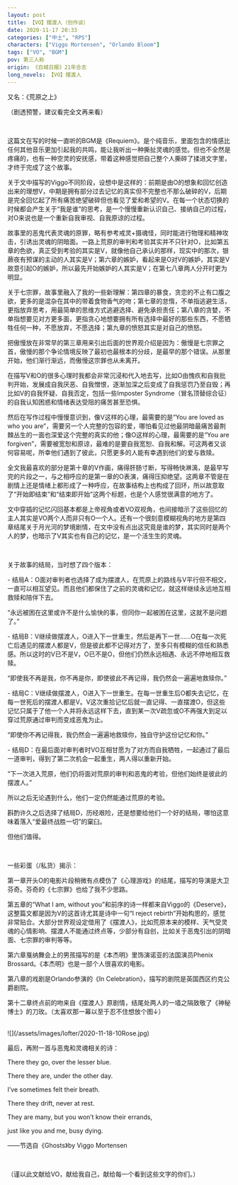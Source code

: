 ```yaml
---
layout: post
title: 【VO】摆渡人（创作谈）
date: 2020-11-17 20:33
categories: ["中土", "RPS"]
characters: ["Viggo Mortensen", "Orlando Bloom"]
tags: ["VO", "BGM"]
pov: 第三人称
origin: 《白城日报》21年合志
long_novels: 【VO】摆渡人
---
```


又名：《荒原之上》

（剧透预警，建议看完全文再来看）

<br>

这篇文在写的时候一直听的BGM是《Requiem》。是个纯音乐，里面包含的情感比任何其他音乐更加引起我的共鸣，能让我听出一种撕扯灵魂的感觉。但也不全然是疼痛的，也有一种空灵的安抚感，带着这种感觉把自己整个人撕碎了揉进文字里，才终于完成了这个故事。

关于文中描写的Viggo不同阶段，设想中是这样的：前期是由O的想象和回忆创造出来的理想V，中期是拥有部分过去记忆的真实但不完整也不那么破碎的V，后期是完全回忆起了所有痛苦绝望破碎但也看见了爱和希望的V。在每一个状态切换的时候都会产生关于“我是谁”的思考，是一个慢慢重新认识自己、接纳自己的过程，对O来说也是一个重新自我审视、自我原谅的过程。

故事里的恶鬼代表灵魂的原罪，略有参考戒灵+摄魂怪，同时能进行物理和精神攻击，引诱出灵魂的阴暗面。一路上荒原的审判和考验其实并不只针对O，比如第五章的色欲，真正受到考验的其实是V，就像他自己承认的那样，现实中的那次，银蕨夜有预谋的主动的人其实是V；第六章的嫉妒，看起来是O对V的嫉妒，其实是V故意引起O的嫉妒，所以最先开始嫉妒的人其实是V；在第七八章两人分开时更为明显。

关于七宗罪，故事里融入了我的一些新理解：第四章的暴食，贪恋的不止有口腹之欲，更多的是混杂在其中的带着食物香气的吻；第七章的怠惰，不单指逃避生活，更指放弃思考，用最简单的思维方式逃避选择、避免承担责任；第八章的贪婪，不单指想要见对方更多面，更指贪心地想要拥有所有选择中最好的那些东西，不愿牺牲任何一种，不愿放弃，不愿选择；第九章的愤怒其实是对自己的愤怒。

把傲慢放在非常早的第三章用来引出后面的世界观介绍是因为：傲慢是七宗罪之首，傲慢的那个争论情境反映了最初也最根本的分歧，是最早的那个错误。从那里开始，他们渐行渐远，而傲慢这宗罪也从未离开。

在描写V和O的很多心理时我都会非常沉浸和代入地去写，比如O由愧疚和自我批判开始，发展成自我厌恶、自我憎恨，逐渐加深之后变成了自我惩罚乃至自毁；再比如V的自我怀疑、自我否定，包括一些Imposter Syndrome（冒名顶替综合征）的自我认知困惑和情绪表达受阻的痛苦甚至恐惧。

然后在写作过程中慢慢意识到，像V这样的心理，最需要的是“You are loved as who you are”，需要另一个人完整的包容的爱，哪怕看见过他最阴暗最痛苦最荆棘丛生的一面也深爱这个完整的真实的他；像O这样的心理，最需要的是“You are forgiven”，需要被宽恕和原谅，最难的是要自我宽恕、自我和解。可这两者又谈何容易呢，所幸他们遇到了彼此，只愿更多的人能有幸遇到他们的爱与救赎。

全文我最喜欢的部分是第十章的V作画，痛得肝肠寸断，写得畅快淋漓，是最早写完的片段之一，与之相呼应的是第一章的O表演，痛得压抑绝望。这两章不管是在剧情上还是情绪上都形成了一种呼应，在故事结构上也构成了回环，所以故意取了“开始即结束”和“结束即开始”这两个标题，也是个人感觉很满意的地方了。

文中穿插的记忆闪回基本都是上帝视角或者VO双视角，也间接暗示了这些回忆的主人其实是VO两个人而非只有O一个人。还有一个很刻意模糊视角的地方是第四章结尾关于月光河的梦境剧情，在文中没有点出这究竟是谁的梦，其实同时是两个人的梦，也暗示了V其实也有自己的记忆，是一个活生生的灵魂。

<br>

关于故事的结局，当时想了四个版本：

\- 结局A：O面对审判者也选择了成为摆渡人，在荒原上的路线与V平行但不相交，一直可以相互望见。而且他们都保住了之前的灵魂和记忆，就这样继续永远地互相救赎和陪伴下去。

“永远被困在这里或许不是什么愉快的事，但同你一起被困在这里，这就不是问题了。”

\- 结局B：V继续做摆渡人，O进入下一世重生，然后是再下一世……O在每一次死亡后遇见的摆渡人都是V，但是彼此都不记得对方了，至多只有模糊的信任和熟悉感。所以这时的V已不是V，O已不是O，但他们仍然永远相遇、永远不停地相互救赎。

“即使我不再是我，你不再是你，即使彼此不再记得，我仍然会一遍遍地救赎你。”

\- 结局C：V继续做摆渡人，O进入下一世重生。在每一世重生后O都失去记忆，在每一世死后的摆渡人都是V。V这次重拾记忆后就一直记得、一直摆渡O，但这些记忆只属于了他一个人并将永远这样下去，直到某一次V疏忽或O不再强大到足以穿过荒原通过审判而变成恶鬼为止。

“即使你不再记得我，我仍然会一遍遍地救赎你，独自守护这份记忆和你。”

\- 结局D：在最后面对审判者时VO互相甘愿为了对方而自我牺牲，一起通过了最后一道审判，得到了第二次机会一起重生，两人得以重新开始。

“下一次进入荒原，他们仍将面对荒原的审判和恶鬼的考验，但他们始终是彼此的摆渡人。”

所以之后无论遇到什么，他们一定仍然能通过荒原的考验。

斟酌许久之后选择了结局D，历经艰险，还是想要给他们一个好的结局，哪怕这意味着落入“爱最终战胜一切”的窠臼。

但他们值得。

<br>

一些彩蛋（/私货）揭示：

第一章开头O的电影片段稍微有点模仿了《心理游戏》的结尾，描写的导演是大卫芬奇。芬奇的《七宗罪》也给了我不少思路。

第五章的“What I am, without you”和前序的诗一样都来自Viggo的《Deserve》，这整篇文都是因为V的这首诗尤其是诗中一句“I reject rebirth”开始构思的，感觉非常贴合。大部分世界观设定借用了《摆渡人》，比如荒原本来的模样、天气受灵魂的心情影响、摆渡人不能通过终点等，少部分有自创，比如关于恶鬼引出的阴暗面、七宗罪的审判等等。

第六章戛纳舞会上的男孩描写的是《本杰明》里饰演诺亚的法国演员Phenix Brossard。《本杰明》也是一部个人很喜欢的电影。

第八章的戏剧是Orlando参演的《In Celebration》，描写的剧院是英国西区约克公爵剧院。

第十二章终点前的吻来自《摆渡人》原剧情，结尾处两人的一墙之隔致敬了《神秘博士》的刀玫。（太喜欢那一幕以至于忍不住想放个图↓）

<br>
![](/assets/images/lofter/2020-11-18-10Rose.jpg)

<br>

最后，再附一首与恶鬼和灵魂相关的诗：

There they go, over the lesser blue.

There they are, under the other day.

I’ve sometimes felt their breath.

There they drift, never at rest.

They are many, but you won’t know their errands,

just like you and me, busy dying.

——节选自《Ghosts》by Viggo Mortensen

<br>

（谨以此文献给VO，献给我自己，献给每一个看到这些文字的你们。）
